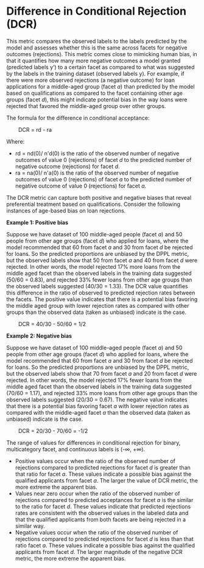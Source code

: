 # Difference in Conditional Rejection \(DCR\)<a name="clarify-post-training-bias-metric-dcr"></a>

This metric compares the observed labels to the labels predicted by the model and assesses whether this is the same across facets for negative outcomes \(rejections\)\. This metric comes close to mimicking human bias, in that it quantifies how many more negative outcomes a model granted \(predicted labels y’\) to a certain facet as compared to what was suggested by the labels in the training dataset \(observed labels y\)\. For example, if there were more observed rejections \(a negative outcome\) for loan applications for a middle\-aged group \(facet *a*\) than predicted by the model based on qualifications as compared to the facet containing other age groups \(facet *d*\), this might indicate potential bias in the way loans were rejected that favored the middle\-aged group over other groups\.

The formula for the difference in conditional acceptance:

        DCR = rd \- ra

Where:
+ rd = nd\(0\)/ n'd\(0\) is the ratio of the observed number of negative outcomes of value 0 \(rejections\) of facet *d* to the predicted number of negative outcome \(rejections\) for facet *d*\. 
+ ra = na\(0\)/ n'a\(0\) is the ratio of the observed number of negative outcomes of value 0 \(rejections\) of facet *a* to the predicted number of negative outcome of value 0 \(rejections\) for facet *a*\. 

The DCR metric can capture both positive and negative biases that reveal preferential treatment based on qualifications\. Consider the following instances of age\-based bias on loan rejections\.

**Example 1: Positive bias** 

Suppose we have dataset of 100 middle\-aged people \(facet *a*\) and 50 people from other age groups \(facet *d*\) who applied for loans, where the model recommended that 60 from facet *a* and 30 from facet *d* be rejected for loans\. So the predicted proportions are unbiased by the DPPL metric, but the observed labels show that 50 from facet *a* and 40 from facet *d* were rejected\. In other words, the model rejected 17% more loans from the middle aged facet than the observed labels in the training data suggested \(50/60 = 0\.83\), and rejected 33% fewer loans from other age groups than the observed labels suggested \(40/30 = 1\.33\)\. The DCR value quantifies this difference in the ratio of observed to predicted rejection rates between the facets\. The positive value indicates that there is a potential bias favoring the middle aged group with lower rejection rates as compared with other groups than the observed data \(taken as unbiased\) indicate is the case\.

        DCR = 40/30 \- 50/60 = 1/2

**Example 2: Negative bias** 

Suppose we have dataset of 100 middle\-aged people \(facet *a*\) and 50 people from other age groups \(facet *d*\) who applied for loans, where the model recommended that 60 from facet *a* and 30 from facet *d* be rejected for loans\. So the predicted proportions are unbiased by the DPPL metric, but the observed labels show that 70 from facet *a* and 20 from facet *d* were rejected\. In other words, the model rejected 17% fewer loans from the middle aged facet than the observed labels in the training data suggested \(70/60 = 1\.17\), and rejected 33% more loans from other age groups than the observed labels suggested \(20/30 = 0\.67\)\. The negative value indicates that there is a potential bias favoring facet *a* with lower rejection rates as compared with the middle\-aged facet *a* than the observed data \(taken as unbiased\) indicate is the case\.

        DCR = 20/30 \- 70/60 = \-1/2

The range of values for differences in conditional rejection for binary, multicategory facet, and continuous labels is \(\-∞, \+∞\)\.
+ Positive values occur when the ratio of the observed number of rejections compared to predicted rejections for facet *d* is greater than that ratio for facet *a*\. These values indicate a possible bias against the qualified applicants from facet *a*\. The larger the value of DCR metric, the more extreme the apparent bias\.
+ Values near zero occur when the ratio of the observed number of rejections compared to predicted acceptances for facet *a* is the similar to the ratio for facet *d*\. These values indicate that predicted rejections rates are consistent with the observed values in the labeled data and that the qualified applicants from both facets are being rejected in a similar way\. 
+ Negative values occur when the ratio of the observed number of rejections compared to predicted rejections for facet *d* is less than that ratio facet *a*\. These values indicate a possible bias against the qualified applicants from facet *d*\. The larger magnitude of the negative DCR metric, the more extreme the apparent bias\.

 
